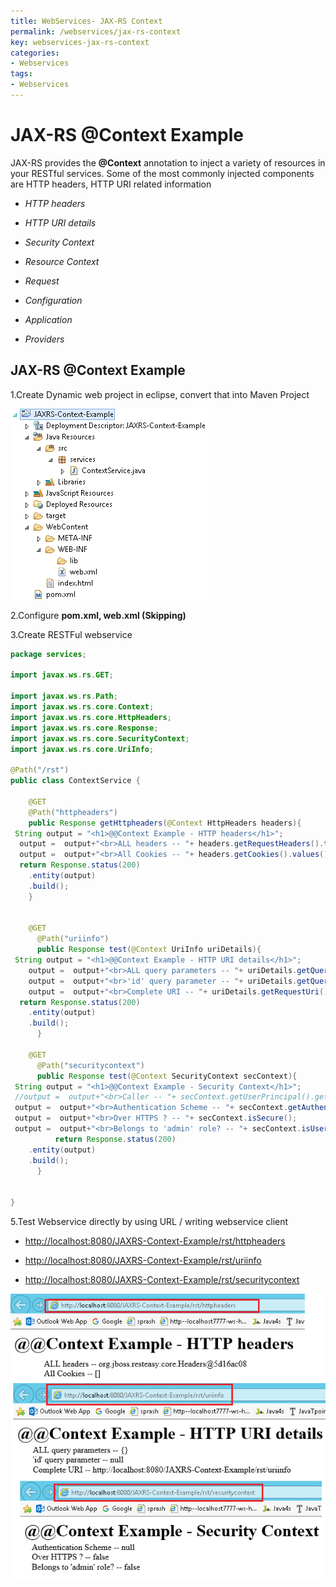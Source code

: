 ```yaml
---
title: WebServices- JAX-RS Context
permalink: /webservices/jax-rs-context
key: webservices-jax-rs-context
categories:
- Webservices
tags:
- Webservices
---
```



JAX-RS @Context Example 
============================

JAX-RS provides the **@Context** annotation to inject a variety of resources in
your RESTful services. Some of the most commonly injected components are HTTP
headers, HTTP URI related information

-   *HTTP headers*

-   *HTTP URI details*

-   *Security Context*

-   *Resource Context*

-   *Request*

-   *Configuration*

-   *Application*

-   *Providers*


## JAX-RS @Context Example

1.Create Dynamic web project in eclipse, convert that into Maven Project

![](media/3e7a63a1dd4db5e8d0ceb35585a38a75.png)

2.Configure **pom.xml, web.xml (Skipping)**

3.Create RESTFul webservice
```java
package services;

import javax.ws.rs.GET;
 
import javax.ws.rs.Path;
import javax.ws.rs.core.Context;
import javax.ws.rs.core.HttpHeaders;
import javax.ws.rs.core.Response;
import javax.ws.rs.core.SecurityContext;
import javax.ws.rs.core.UriInfo;

@Path("/rst")
public class ContextService {

	@GET
    @Path("httpheaders")
	public Response getHttpheaders(@Context HttpHeaders headers){        
 String output = "<h1>@@Context Example - HTTP headers</h1>";
  output =  output+"<br>ALL headers -- "+ headers.getRequestHeaders().toString();        
  output =  output+"<br>All Cookies -- "+ headers.getCookies().values();
  return Response.status(200)
  	.entity(output)
  	.build();
    }
	
	
	@GET
	  @Path("uriinfo")
	  public Response test(@Context UriInfo uriDetails){
 String output = "<h1>@@Context Example - HTTP URI details</h1>";
	output =  output+"<br>ALL query parameters -- "+ uriDetails.getQueryParameters().toString();
	output =  output+"<br>'id' query parameter -- "+ uriDetails.getQueryParameters().get("id");
	output =  output+"<br>Complete URI -- "+ uriDetails.getRequestUri();
  return Response.status(200)
  	.entity(output)
  	.build();
	  }
	
	@GET
	  @Path("securitycontext")
	  public Response test(@Context SecurityContext secContext){
 String output = "<h1>@@Context Example - Security Context</h1>";
 //output =  output+"<br>Caller -- "+ secContext.getUserPrincipal().getName();
 output =  output+"<br>Authentication Scheme -- "+ secContext.getAuthenticationScheme();
 output =  output+"<br>Over HTTPS ? -- "+ secContext.isSecure();
 output =  output+"<br>Belongs to 'admin' role? -- "+ secContext.isUserInRole("admin");
	      return Response.status(200)
  	.entity(output)
  	.build();
	  }
	
	
}
```

5.Test Webservice directly by using URL / writing webservice client

- <http://localhost:8080/JAXRS-Context-Example/rst/httpheaders>

- <http://localhost:8080/JAXRS-Context-Example/rst/uriinfo>

- <http://localhost:8080/JAXRS-Context-Example/rst/securitycontext>

![C:\\Users\\kaveti_s\\Desktop\\temp.png](media/b525ac8bcd2efdb8792724e46bd09040.png)
